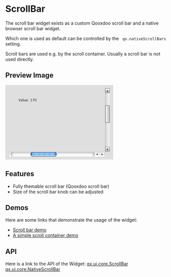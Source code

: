 # ScrollBar

The scroll bar widget exists as a custom Qooxdoo scroll bar and a
native browser scroll bar widget.

Which one is used as default can be controlled by the `
qx.nativeScrollBars` setting.

Scroll bars are used e.g. by the scroll container. Usually a scroll
bar is not used directly.

## Preview Image

![scrollbars.png](scrollbars.png)

## Features

-   Fully themable scroll bar (Qooxdoo scroll bar)
-   Size of the scroll bar knob can be adjusted

## Demos

Here are some links that demonstrate the usage of the widget:

-   [Scroll bar demo](apps://demobrowser/#widget~ScrollBar.html)
-   [A simple scroll container demo](apps://demobrowser/#ui~ScrollContainer_Simple.html)

## API

Here is a link to the API of the Widget: [qx.ui.core.ScrollBar](apps://apiviewer/#qx.ui.core.scroll.ScrollBar)
         [qx.ui.core.NativeScrollBar](apps://apiviewer/#qx.ui.core.scroll.NativeScrollBar)

